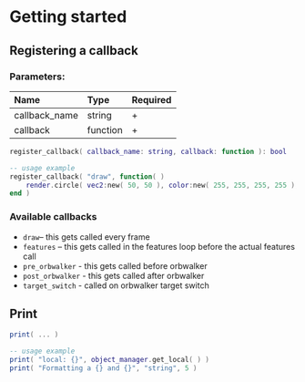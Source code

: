 # Getting started

## Registering a callback

### Parameters:

| Name | Type | Required |
| :--- | :--- | :--- |
| callback\_name | string | + |
| callback | function | + |

```lua
register_callback( callback_name: string, callback: function ): bool

-- usage example
register_callback( "draw", function( )
    render.circle( vec2:new( 50, 50 ), color:new( 255, 255, 255, 255 ), 25 )
end )
```

### Available callbacks

* `draw`– this gets called every frame
* `features` – this gets called in the features loop before the actual features call
* `pre_orbwalker` - this gets called before orbwalker
* `post_orbwalker` - this gets called after orbwalker
* `target_switch` - called on orbwalker target switch

## Print

```lua
print( ... )

-- usage example
print( "local: {}", object_manager.get_local( ) )
print( "Formatting a {} and {}", "string", 5 )
```


